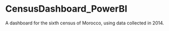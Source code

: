 # CensusDashboard_PowerBI
A dashboard for the sixth census of Morocco, using data collected in 2014.
